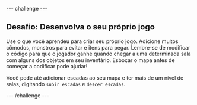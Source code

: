 \--- challenge \---

## Desafio: Desenvolva o seu próprio jogo

Use o que você aprendeu para criar seu próprio jogo. Adicione muitos cômodos, monstros para evitar e itens para pegar. Lembre-se de modificar o código para que o jogador ganhe quando chegar a uma determinada sala com alguns dos objetos em seu inventário. Esboçar o mapa antes de começar a codificar pode ajudar!

Você pode até adicionar escadas ao seu mapa e ter mais de um nível de salas, digitando `subir escadas` e `descer escadas`.

\--- /challenge \---